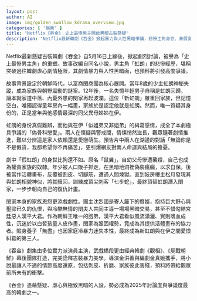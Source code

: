 ```yaml
---
layout: post
author: AI
image: img/golden_swallow_kdrama_overview.jpg
categories: [ '娛樂' ]
title: "Netflix《吞金》：史上最慘男主開啟黑暗古裝懸疑"
description: "Netflix最新韓劇《吞金》掀起暴力與人性黑暗爭議，悲慘主角身世、真假身份與禁忌家族糾葛，引發2025年最熱討論話題。"
---
```

Netflix最新懸疑古裝韓劇《吞金》自5月16日上線後，掀起劇烈討論，被譽為「史上最慘男主角」的重塑。故事改編自同名小說，男主角「虹朗」的悲慘經歷，堪稱突破過往韓劇虐心劇情極限，其劇情暴力與人性黑暗面，也預料將引發高度爭議。

故事背景設定於朝鮮時代，以富商閔商團為核心展開。當年8歲的少主虹朗神秘失蹤，成為家族與朝野震動的謎案。12年後，一名失憶年輕男子自稱是虹朗回歸，讓本就家道中落、內憂外患的閔家再起波瀾。這位「新虹朗」雖重回家族，但記憶空白，唯獨認得童年房內一幅畫，家族於是認定他就是虹朗。然而，唯一質疑其身份的，正是當年與他感情最深的同父異母姊姊在伊。

虹朗的身份真假難辨，而他與在伊「似姐弟又非姐弟」的糾葛感情，成全了本劇極具爭議的「偽骨科戀愛」。兩人在懷疑與警戒間，情愫悄然滋長，觀眾隨著劇情推進，難以分辨這是家人依賴還是愛戀萌生。預告片中兩人在湖邊的對話「無論你是不是假貨，我都希望你不再痛苦」，更引爆網友對兩人命運與結局的擔憂。

劇中「假虹朗」的身世比狗還不如。原名「鼠糞」，自幼父母慘遭襲殺，自己也成為權貴家族的奴隸。年少被人口販子抓走，在黑暗地洞裡偽裝瘋癲，以求自保。後被當作活體畫布，反覆被割皮、切腳筋，遭遇人間煉獄。直到妓房樓主松月發現其與虹朗相貌神似，將其贖回，訓練成頂尖刺客「七步蛇」，最終頂替虹朗潛入閔家，一步步朝向自己的復仇計畫。

閔家本身的家族恩怨更添戲劇性。團主沈烈國是寄人籬下的贅婿，抱持巨大野心與壓抑已久的仇恨，與冷酷無情的閔夫人共同主導一場場黑暗交易，甚至不惜勾結宮廷惡人漢平大君。作為朝鮮王唯一的胞弟，漢平大君看似風流瀟灑、實則嗜血成性，沉迷於以白皙孩童人皮作畫，閔家為鞏固權勢，竟成為其提供活體畫布的協力者。貼身養子「無盡」也因家庭冷暴力迷失本性，最終成為新虹朗與在伊之間愛恨糾葛的第三人。

《吞金》劇集由多位實力派演員主演，武戲橋段更由經典韓劇《觀相》、《屍戰朝鮮》幕後團隊打造，完美詮釋古裝暴力美學。導演金洪善與編劇金真娥攜手，將小說最讓人不適的情節高度還原，包括剝皮、折磨、家族彼此害殘，預料將帶給觀眾前所未有的衝擊。

《吞金》憑藉懸疑、虐心與極致黑暗的人設，勢必成為2025年討論度與爭議度最高的韓劇之一。
